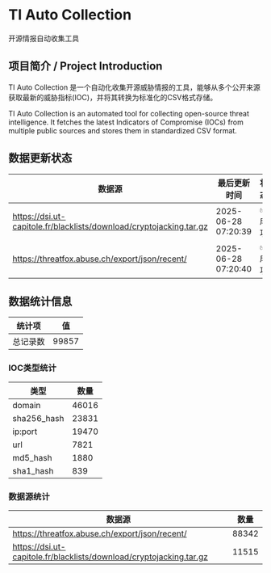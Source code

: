 # TI Auto Collection

 开源情报自动收集工具

## 项目简介 / Project Introduction

TI Auto Collection 是一个自动化收集开源威胁情报的工具，能够从多个公开来源获取最新的威胁指标(IOC)，并将其转换为标准化的CSV格式存储。

TI Auto Collection is an automated tool for collecting open-source threat intelligence. It fetches the latest Indicators of Compromise (IOCs) from multiple public sources and stores them in standardized CSV format.

## 数据更新状态

| 数据源 | 最后更新时间 | 状态 |
|--------|------------|------|
| https://dsi.ut-capitole.fr/blacklists/download/cryptojacking.tar.gz | 2025-06-28 07:20:39 | ✅ 成功 |
| https://threatfox.abuse.ch/export/json/recent/ | 2025-06-28 07:20:40 | ✅ 成功 |






























































































## 数据统计信息

| 统计项 | 值 |
|--------|----|
| 总记录数 | 99857 |

### IOC类型统计

| 类型 | 数量 |
|------|------|
| domain | 46016 |
| sha256_hash | 23831 |
| ip:port | 19470 |
| url | 7821 |
| md5_hash | 1880 |
| sha1_hash | 839 |

### 数据源统计

| 数据源 | 数量 |
|--------|------|
| https://threatfox.abuse.ch/export/json/recent/ | 88342 |
| https://dsi.ut-capitole.fr/blacklists/download/cryptojacking.tar.gz | 11515 |
